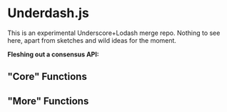 # Underdash.js

This is an experimental Underscore+Lodash merge repo. Nothing to see here, 
apart from sketches and wild ideas for the moment.

**Fleshing out a consensus API:**

## "Core" Functions



## "More" Functions
